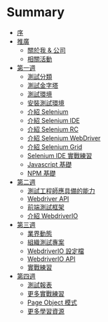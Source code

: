 # Summary

* [序](README.md)
* [推廣]()
  * [關於我 & 公司](promotion/about-me.md)
  * [相關活動](promotion/activity.md)
* [第一週](week1.md)
  * [測試分類](foundation/categories.md)
  * [測試金字塔](foundation/test-pyramid.md)
  * [測試環境](foundation/test-env.md)
  * [安裝測試環境](install/README.md)
  * [介紹 Selenium](selenium/README.md)
  * [介紹 Selenium IDE](selenium/selenium-ide.md)
  * [介紹 Selenium RC](selenium/selenium-rc.md)
  * [介紹 Selenium WebDriver](selenium/webdriver.md)
  * [介紹 Selenium Grid](selenium/selenium-grid.md)
  * [Selenium IDE 實戰練習](practices/ex01.md)
  * [Javascript 基礎]()
  * [NPM 基礎]()
* [第二週]()
  * [測試工程師應具備的能力]()
  * [Webdriver API]()
  * [前端測試框架]()
  * [介紹 WebdriverIO]()
* [第三週]()
  * [業界動態]()
  * [組織測試專案]()
  * [WebdriverIO 設定檔]()
  * [WebdriverIO API]()
  * [實戰練習]()
* [第四週]()
  * [測試報表]()
  * [更多實戰練習]()
  * [Page Object 模式]()
  * [更多學習資源]()

